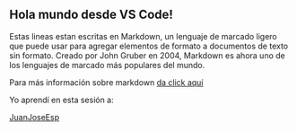 ## Hola mundo desde VS Code!

Estas lineas estan escritas en Markdown, un lenguaje de marcado ligero que puede usar para agregar elementos 
de formato a documentos de texto sin formato. Creado por John Gruber en 2004, Markdown es ahora uno de los 
lenguajes de marcado más populares del mundo.

Para más información sobre markdown [da click aquí](https://www.markdownguide.org/getting-started/)

Yo aprendí en esta sesión a:

[JuanJoseEsp](https://github.com/JuanJoseEsp)